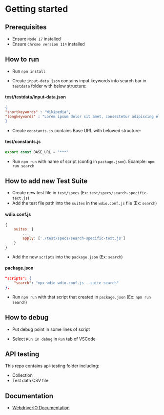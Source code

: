 # Getting started

## Prerequisites

- Ensure `Node 17` installed
- Ensure `Chrome version 114` installed

## How to run

- Run `npm install`

- Create `input-data.json` contains input keywords into search bar in `testdata` folder with below structure:

#### test/testdata/input-data.json
```json
{
"shortkeywords" : "Wikipedia",
"longkeywords" : "Lorem ipsum dolor sit amet, consectetur adipiscing elit. Sed venenatis, purus bibendum dictum imperdiet, dui neque porttitor mi, sit amet congue eros ante vel magna. Nam quis hendrerit lacus. Vivamus eu ullamcorper erat. Quisque facilisis at magna at fringilla. Curabitur ultricies urna eros, in molestie urna elementum in. Suspendisse vitae iaculis justo, quis cursus nunc. Quisque vel enim in lectus facilisis rutrum. Fusce congue at tellus ut ultricies. Aenean vitae imperdiet lacus, in condimentum mi. Ut commodo dui lectus, vitae interdum ex consequat eu. Aliquam sit amet leo malesuada, blandit leo sit amet, tristique felis. Proin tempus gravida lectus, sed vehicula mauris rutrum at. Aliquam at blandit ex. Phasellus eget vulputate sapien. Nam et diam ante. Mauris iaculis nibh varius arcu maximus, nec cursus ex suscipit. Sed tortor lectus, suscipit cursus finibus interdum, sollicitudin ut augue. Donec justo nisl, mollis id nulla accumsan, consequat mollis diam. Morbi dapibus quam vel fringilla cursus. Fusce varius, dolor id tempor pharetra, sapien sem sagittis leo, condimentum egestas arcu neque vulputate elit. Phasellus sed pulvinar metus. Nunc ultrices volutpat felis id pretium. Quisque id purus urna. Nulla facilisi. Sed in dui eu dui tempor luctus in nec metus."
}
```
- Create `constants.js` contains Base URL with belowed structure:
#### test/constants.js
```js
export const BASE_URL = "***"
```
- Run `npm run` with name of script (config in `package.json`). Example: `npm run search`

## How to add new Test Suite
- Create new test file in `test/specs` (Ex: `test/specs/search-specific-text.js`)
- Add the test file path into the `suites` in the `wdio.conf.js` file (Ex: `search`)

#### wdio.conf.js
```js
{
    suites: {
        ...
        apply: ['./test/specs/search-specific-text.js']
    }
}
```
- Add the new `scripts` into the `package.json` (Ex: `search`)

#### package.json
```json
"scripts": {
    "search": "npx wdio wdio.conf.js --suite search"
},
```

- Run `npm run` with that script that created in `package.json` (Ex: `npm run search`)

## How to debug

- Put debug point in some lines of script 

- Select `Run in debug` in `Run` tab of VSCode 

## API testing
This repo contains api-testing folder including:
- Collection
- Test data CSV file

## Documentation

- [WebdriverIO Documentation](https://webdriver.io/docs/gettingstarted.html)
